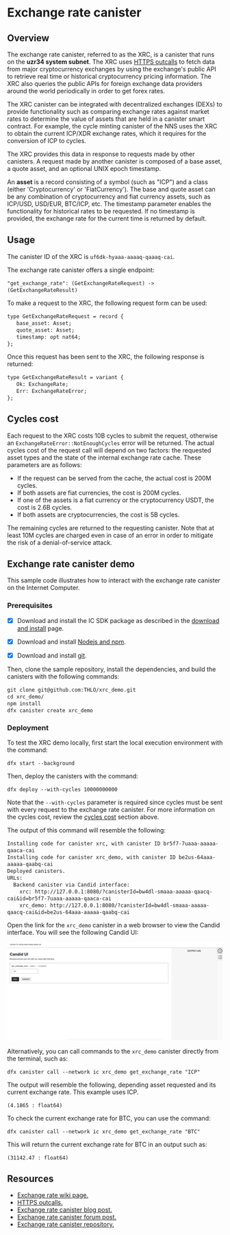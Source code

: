 # Exchange rate canister

## Overview

The exchange rate canister, referred to as the XRC, is a canister that runs on the **uzr34 system subnet**. The XRC uses [HTTPS outcalls](https://internetcomputer.org/https-outcalls/) to fetch data from major cryptocurrency exchanges by using the exchange's public API to retrieve real time or historical cryptocurrency pricing information. The XRC also queries the public APIs for foreign exchange data providers around the world periodically in order to get forex rates. 

The XRC canister can be integrated with decentralized exchanges (DEXs) to provide functionality such as comparing exchange rates against market rates to determine the value of assets that are held in a canister smart contract. For example, the cycle minting canister of the NNS uses the XRC to obtain the current ICP/XDR exchange rates, which it requires for the conversion of ICP to cycles.

The XRC provides this data in response to requests made by other canisters. A request made by another canister is composed of a base asset, a quote asset, and an optional UNIX epoch timestamp. 

An **asset** is a record consisting of a symbol (such as "ICP") and a class (either 'Cryptocurrency' or 'FiatCurrency'). The base and quote asset can be any combination of cryptocurrency and fiat currency assets, such as ICP/USD, USD/EUR, BTC/ICP, etc. The timestamp parameter enables the functionality for historical rates to be requested. If no timestamp is provided, the exchange rate for the current time is returned by default. 

## Usage
The canister ID of the XRC is `uf6dk-hyaaa-aaaaq-qaaaq-cai`. 

The exchange rate canister offers a single endpoint:

```
"get_exchange_rate": (GetExchangeRateRequest) -> (GetExchangeRateResult)
```

To make a request to the XRC, the following request form can be used: 
```
type GetExchangeRateRequest = record {
   base_asset: Asset;
   quote_asset: Asset;
   timestamp: opt nat64;
}; 
```

Once this request has been sent to the XRC, the following response is returned:

```
type GetExchangeRateResult = variant {
   Ok: ExchangeRate;
   Err: ExchangeRateError;
};
```

## Cycles cost 
Each request to the XRC costs 10B cycles to submit the request, otherwise an `ExchangeRateError::NotEnoughCycles` error will be returned. The actual cycles cost of the request call will depend on two factors: the requested asset types and the state of the internal exchange rate cache. These parameters are as follows:

- If the request can be served from the cache, the actual cost is 200M cycles.
- If both assets are fiat currencies, the cost is 200M cycles.
- If one of the assets is a fiat currency or the cryptocurrency USDT, the cost is 2.6B cycles.
- If both assets are cryptocurrencies, the cost is 5B cycles.

The remaining cycles are returned to the requesting canister. Note that at least 10M cycles are charged even in case of an error in order to mitigate the risk of a denial-of-service attack.


## Exchange rate canister demo

This sample code illustrates how to interact with the exchange rate canister on the Internet Computer.

### Prerequisites

-   [x] Download and install the IC SDK package as described in the [download and install](/developer-docs/setup/install/index.mdx) page.

-   [x] Download and install [Nodejs and npm](https://docs.npmjs.com/downloading-and-installing-node-js-and-npm).

-   [x] Download and install [git](https://git-scm.com/downloads).

Then, clone the sample repository, install the dependencies, and build the canisters with the following commands:

```
git clone git@github.com:THLO/xrc_demo.git
cd xrc_demo/
npm install
dfx canister create xrc_demo
```

### Deployment

To test the XRC demo locally, first start the local execution environment with the command:

```
dfx start --background
```

Then, deploy the canisters with the command:

```
dfx deploy --with-cycles 10000000000
```

Note that the `--with-cycles` parameter is required since cycles must be sent with every request to the exchange rate canister. For more information on the cycles cost, review the [cycles cost](#cycles-cost) section above. 

The output of this command will resemble the following:

```
Installing code for canister xrc, with canister ID br5f7-7uaaa-aaaaa-qaaca-cai
Installing code for canister xrc_demo, with canister ID be2us-64aaa-aaaaa-qaabq-cai
Deployed canisters.
URLs:
  Backend canister via Candid interface:
    xrc: http://127.0.0.1:8080/?canisterId=bw4dl-smaaa-aaaaa-qaacq-cai&id=br5f7-7uaaa-aaaaa-qaaca-cai
    xrc_demo: http://127.0.0.1:8080/?canisterId=bw4dl-smaaa-aaaaa-qaacq-cai&id=be2us-64aaa-aaaaa-qaabq-cai
```

Open the link for the `xrc_demo` canister in a web browser to view the Candid interface. You will see the following Candid UI:

![Candid UI XRC](../_attachments/Candid-xrc.png)

Alternatively, you can call commands to the `xrc_demo` canister directly from the terminal, such as:

```
dfx canister call --network ic xrc_demo get_exchange_rate "ICP"
```

The output will resemble the following, depending asset requested and its current exchange rate. This example uses ICP.

```
(4.1865 : float64)
```

To check the current exchange rate for BTC, you can use the command:

```
dfx canister call --network ic xrc_demo get_exchange_rate "BTC"
```

This will return the current exchange rate for BTC in an output such as:

```
(31142.47 : float64)
```

## Resources

- [Exchange rate wiki page.](https://wiki.internetcomputer.org/wiki/Exchange_rate_canister)
- [HTTPS outcalls.](https://internetcomputer.org/https-outcalls/)
- [Exchange rate canister blog post.](https://medium.com/dfinity/exchange-rate-canister-a-smart-contract-with-oracle-capabilities-f30694753c89)
- [Exchange rate canister forum post.](https://forum.dfinity.org/t/new-exchange-rate-mechanism/14543/65)
- [Exchange rate canister repository.](https://github.com/dfinity/exchange-rate-canister)
